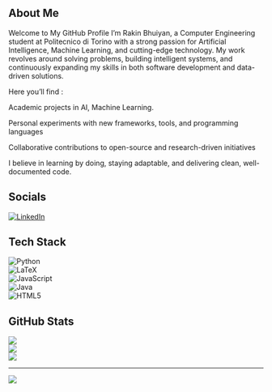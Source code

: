 ## About Me  
Welcome to My GitHub Profile
I’m Rakin Bhuiyan, a Computer Engineering student at Politecnico di Torino with a strong passion for Artificial Intelligence, Machine Learning, and cutting-edge technology.
My work revolves around solving problems, building intelligent systems, and continuously expanding my skills in both software development and data-driven solutions.

Here you’ll find :

Academic projects in AI, Machine Learning.

Personal experiments with new frameworks, tools, and programming languages

Collaborative contributions to open-source and research-driven initiatives

I believe in learning by doing, staying adaptable, and delivering clean, well-documented code.  

## Socials  
[![LinkedIn](https://img.shields.io/badge/LinkedIn-%230077B5.svg?logo=linkedin&logoColor=white)](https://linkedin.com/in/bhuiyan-rakin)  

## Tech Stack  
![Python](https://img.shields.io/badge/python-3670A0?style=flat&logo=python&logoColor=ffdd54)  
![LaTeX](https://img.shields.io/badge/latex-%23008080.svg?style=flat&logo=latex&logoColor=white)  
![JavaScript](https://img.shields.io/badge/javascript-%23323330.svg?style=flat&logo=javascript&logoColor=%23F7DF1E)  
![Java](https://img.shields.io/badge/java-%23ED8B00.svg?style=flat&logo=openjdk&logoColor=white)  
![HTML5](https://img.shields.io/badge/html5-%23E34F26.svg?style=flat&logo=html5&logoColor=white)  

## GitHub Stats  
![](https://github-readme-stats.vercel.app/api?username=rakin106&theme=default&hide_border=false&include_all_commits=true&count_private=false)  
![](https://nirzak-streak-stats.vercel.app/?user=rakin106&theme=default&hide_border=false)  
![](https://github-readme-stats.vercel.app/api/top-langs/?username=rakin106&theme=default&hide_border=false&include_all_commits=true&count_private=false&layout=compact)  

---  
[![](https://visitcount.itsvg.in/api?id=rakin106&icon=0&color=0)](https://visitcount.itsvg.in)  
